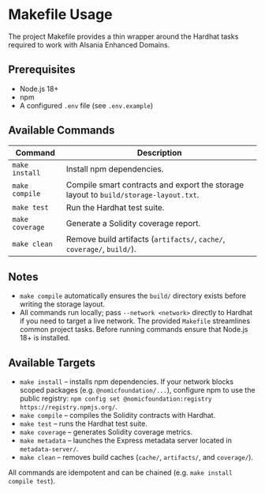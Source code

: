 # Makefile Usage

The project Makefile provides a thin wrapper around the Hardhat tasks required to work with Alsania Enhanced Domains.

## Prerequisites

* Node.js 18+
* npm
* A configured `.env` file (see `.env.example`)

## Available Commands

| Command | Description |
|---------|-------------|
| `make install` | Install npm dependencies. |
| `make compile` | Compile smart contracts and export the storage layout to `build/storage-layout.txt`. |
| `make test` | Run the Hardhat test suite. |
| `make coverage` | Generate a Solidity coverage report. |
| `make clean` | Remove build artifacts (`artifacts/`, `cache/`, `coverage/`, `build/`). |

## Notes

* `make compile` automatically ensures the `build/` directory exists before writing the storage layout.
* All commands run locally; pass `--network <network>` directly to Hardhat if you need to target a live network.
The provided `Makefile` streamlines common project tasks. Before running commands ensure that Node.js 18+ is installed.

## Available Targets

- `make install` – installs npm dependencies. If your network blocks scoped packages (e.g. `@nomicfoundation/...`), configure npm to use the public registry: `npm config set @nomicfoundation:registry https://registry.npmjs.org/`.
- `make compile` – compiles the Solidity contracts with Hardhat.
- `make test` – runs the Hardhat test suite.
- `make coverage` – generates Solidity coverage metrics.
- `make metadata` – launches the Express metadata server located in `metadata-server/`.
- `make clean` – removes build caches (`cache/`, `artifacts/`, and `coverage/`).

All commands are idempotent and can be chained (e.g. `make install compile test`).
